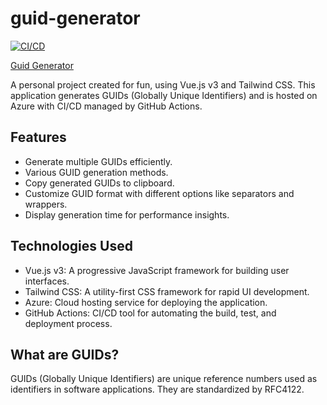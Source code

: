 # guid-generator

[![CI/CD](https://github.com/fcanigia/guid-generator/actions/workflows/azure-static-web-apps-ambitious-sky-01081dc0f.yml/badge.svg)](https://github.com/fcanigia/guid-generator/actions/workflows/azure-static-web-apps-ambitious-sky-01081dc0f.yml)

[Guid Generator](https://guid.site)

A personal project created for fun, using Vue.js v3 and Tailwind CSS. This application generates GUIDs (Globally Unique Identifiers) and is hosted on Azure with CI/CD managed by GitHub Actions.

## Features

- Generate multiple GUIDs efficiently.
- Various GUID generation methods.
- Copy generated GUIDs to clipboard.
- Customize GUID format with different options like separators and wrappers.
- Display generation time for performance insights.

## Technologies Used

- Vue.js v3: A progressive JavaScript framework for building user interfaces.
- Tailwind CSS: A utility-first CSS framework for rapid UI development.
- Azure: Cloud hosting service for deploying the application.
- GitHub Actions: CI/CD tool for automating the build, test, and deployment process.

## What are GUIDs?

GUIDs (Globally Unique Identifiers) are unique reference numbers used as identifiers in software applications. They are standardized by RFC4122.
